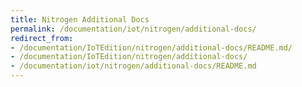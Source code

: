 ```yaml
---
title: Nitrogen Additional Docs
permalink: /documentation/iot/nitrogen/additional-docs/
redirect_from:
- /documentation/IoTEdition/nitrogen/additional-docs/README.md/
- /documentation/IoTEdition/nitrogen/additional-docs/
- /documentation/iot/nitrogen/additional-docs/README.md
---
```

